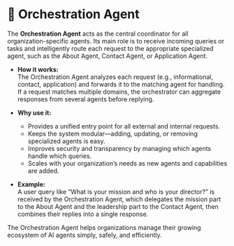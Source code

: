 # 🧩 Orchestration Agent

The **Orchestration Agent** acts as the central coordinator for all organization-specific agents. Its main role is to receive incoming queries or tasks and intelligently route each request to the appropriate specialized agent, such as the About Agent, Contact Agent, or Application Agent.

- **How it works:**  
  The Orchestration Agent analyzes each request (e.g., informational, contact, application) and forwards it to the matching agent for handling. If a request matches multiple domains, the orchestrator can aggregate responses from several agents before replying.

- **Why use it:**  
  - Provides a unified entry point for all external and internal requests.
  - Keeps the system modular—adding, updating, or removing specialized agents is easy.
  - Improves security and transparency by managing which agents handle which queries.
  - Scales with your organization’s needs as new agents and capabilities are added.

- **Example:**  
  A user query like “What is your mission and who is your director?” is received by the Orchestration Agent, which delegates the mission part to the About Agent and the leadership part to the Contact Agent, then combines their replies into a single response.

The Orchestration Agent helps organizations manage their growing ecosystem of AI agents simply, safely, and efficiently.
